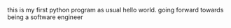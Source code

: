 this is my first python program as usual hello world.
going forward towards being a software engineer
